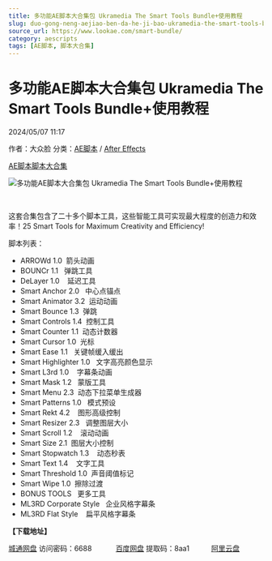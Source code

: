 ```yaml
---
title: 多功能AE脚本大合集包 Ukramedia The Smart Tools Bundle+使用教程
slug: duo-gong-neng-aejiao-ben-da-he-ji-bao-ukramedia-the-smart-tools-bundle-shi-yong-jiao-cheng
source_url: https://www.lookae.com/smart-bundle/
category: aescripts
tags: [AE脚本, 脚本大合集]
---
```

# 多功能AE脚本大合集包 Ukramedia The Smart Tools Bundle+使用教程

2024/05/07 11:17

作者：大众脸
分类：[AE脚本](https://www.lookae.com/after-effects/aescripts/) / [After Effects](https://www.lookae.com/after-effects/)

[AE脚本](https://www.lookae.com/tag/ae%e8%84%9a%e6%9c%ac/)[脚本大合集](https://www.lookae.com/tag/%e8%84%9a%e6%9c%ac%e5%a4%a7%e5%90%88%e9%9b%86/)

![多功能AE脚本大合集包 Ukramedia The Smart Tools Bundle+使用教程](https://www.lookae.com/wp-content/uploads/2024/05/Smart-Bundle.jpg "多功能AE脚本大合集包 Ukramedia The Smart Tools Bundle+使用教程-LookAE.com")

﻿

这套合集包含了二十多个脚本工具，这些智能工具可实现最大程度的创造力和效率！25 Smart Tools for Maximum Creativity and Efficiency!

脚本列表：

* ARROWd 1.0  箭头动画
* BOUNCr 1.1   弹跳工具
* DeLayer 1.0    延迟工具
* Smart Anchor 2.0   中心点锚点
* Smart Animator 3.2  运动动画
* Smart Bounce 1.3  弹跳
* Smart Controls 1.4  控制工具
* Smart Counter 1.1  动态计数器
* Smart Cursor 1.0  光标
* Smart Ease 1.1   关键帧缓入缓出
* Smart Highlighter 1.0   文字高亮颜色显示
* Smart L3rd 1.0    字幕条动画
* Smart Mask 1.2   蒙版工具
* Smart Menu 2.3  动态下拉菜单生成器
* Smart Patterns 1.0   模式预设
* Smart Rekt 4.2    图形高级控制
* Smart Resizer 2.3   调整图层大小
* Smart Scroll 1.2    滚动动画
* Smart Size 2.1  图层大小控制
* Smart Stopwatch 1.3    动态秒表
* Smart Text 1.4    文字工具
* Smart Threshold 1.0  声音阈值标记
* Smart Wipe 1.0  擦除过渡
* BONUS TOOLS   更多工具
* ML3RD Corporate Style   企业风格字幕条
* ML3RD Flat Style    扁平风格字幕条

**【下载地址】**

[城通网盘](https://url70.ctfile.com/f/2827370-1242422128-6df4f3?p=4431) 访问密码：6688            [百度网盘](https://pan.baidu.com/s/1v67zKqIjLvbVApAlRkyIkA?pwd=8aa1) 提取码：8aa1           [阿里云盘](https://www.alipan.com/s/8FPqG1pzqUh)

